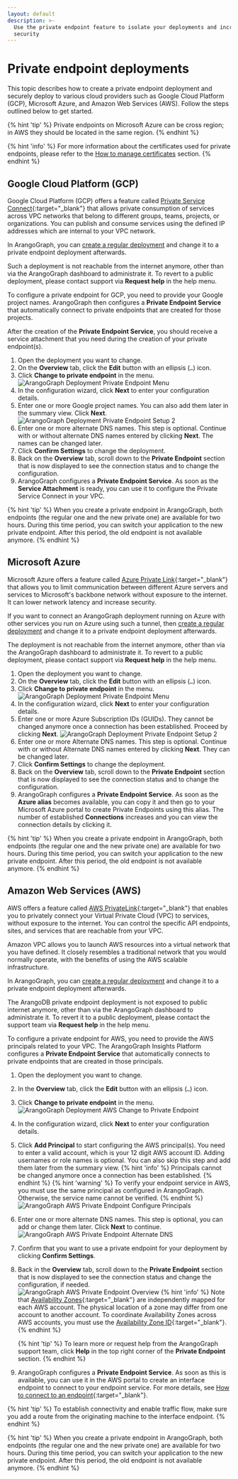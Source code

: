 ```yaml
---
layout: default
description: >-
  Use the private endpoint feature to isolate your deployments and increase
  security
---
```

# Private endpoint deployments

This topic describes how to create a private endpoint deployment and
securely deploy to various cloud providers such as Google Cloud Platform (GCP),
Microsoft Azure, and Amazon Web Services (AWS). Follow the steps outlined below
to get started.

{% hint 'tip' %}
Private endpoints on Microsoft Azure can be cross region; in AWS they should be
located in the same region.
{% endhint %}

{% hint 'info' %}
For more information about the certificates used for private endpoints, please
refer to the [How to manage certificates](certificates.html)
section.
{% endhint %}

## Google Cloud Platform (GCP)

Google Cloud Platform (GCP) offers a feature called
[Private Service Connect](https://cloud.google.com/vpc/docs/private-service-connect){:target="_blank"}
that allows private consumption of services across VPC networks that belong to
different groups, teams, projects, or organizations. You can publish and consume
services using the defined IP addresses which are internal to your VPC network.

In ArangoGraph, you can
[create a regular deployment](deployments.html#how-to-create-a-new-deployment)
and change it to a private endpoint deployment afterwards.

Such a deployment is not reachable from the internet anymore, other than via
the ArangoGraph dashboard to administrate it. To revert to a public deployment,
please contact support via **Request help** in the help menu.

To configure a private endpoint for GCP, you need to provide your Google project
names. ArangoGraph then configures a **Private Endpoint Service** that automatically
connect to private endpoints that are created for those projects.

After the creation of the **Private Endpoint Service**, you should receive a
service attachment that you need during the creation of your private endpoint(s).

1. Open the deployment you want to change.
2. On the **Overview** tab, click the **Edit** button with an ellipsis (`…`)
   icon. 
3. Click **Change to private endpoint** in the menu.
   ![ArangoGraph Deployment Private Endpoint Menu](images/arangograph-gcp-change.png)
4. In the configuration wizard, click **Next** to enter your configuration details.
5. Enter one or more Google project names. You can also add them later in the summary view.
   Click **Next**.
   ![ArangoGraph Deployment Private Endpoint Setup 2](images/arangograph-gcp-private-endpoint.png)
6. Enter one or more alternate DNS names. This step is optional.
   Continue with or without alternate DNS names entered by clicking **Next**.
   The names can be changed later.
7. Click **Confirm Settings** to change the deployment.
8. Back on the **Overview** tab, scroll down to the **Private Endpoint** section
   that is now displayed to see the connection status and to change the
   configuration.
9. ArangoGraph configures a **Private Endpoint Service**. As soon as the
   **Service Attachment** is ready, you can use it to configure the Private
   Service Connect in your VPC.

{% hint 'tip' %}
When you create a private endpoint in ArangoGraph, both endpoints (the regular
one and the new private one) are available for two hours. During this time period,
you can switch your application to the new private endpoint. After this period,
the old endpoint is not available anymore.
{% endhint %}

## Microsoft Azure

Microsoft Azure offers a feature called
[Azure Private Link](https://docs.microsoft.com/en-us/azure/private-link){:target="_blank"}
that allows you to limit communication between different Azure servers and
services to Microsoft's backbone network without exposure to the internet.
It can lower network latency and increase security.

If you want to connect an ArangoGraph deployment running on Azure with other
services you run on Azure using such a tunnel, then
[create a regular deployment](deployments.html#how-to-create-a-new-deployment)
and change it to a private endpoint deployment afterwards.

The deployment is not reachable from the internet anymore, other than via
the ArangoGraph dashboard to administrate it. To revert to a public deployment,
please contact support via **Request help** in the help menu.

1. Open the deployment you want to change.
2. On the **Overview** tab, click the **Edit** button with an ellipsis (`…`)
   icon.
3. Click **Change to private endpoint** in the menu.
   ![ArangoGraph Deployment Private Endpoint Menu](images/arangograph-deployment-private-endpoint-menu.png)
4. In the configuration wizard, click **Next** to enter your configuration details.
5. Enter one or more Azure Subscription IDs (GUIDs). They cannot be
   changed anymore once a connection has been established.
   Proceed by clicking **Next**.
   ![ArangoGraph Deployment Private Endpoint Setup 2](images/arangograph-deployment-private-endpoint-setup2.png)
6. Enter one or more Alternate DNS names. This step is optional.
   Continue with or without Alternate DNS names entered by clicking **Next**.
   They can be changed later.
7. Click **Confirm Settings** to change the deployment.
8. Back on the **Overview** tab, scroll down to the **Private Endpoint** section
   that is now displayed to see the connection status and to change the
   configuration.
9. ArangoGraph configures a **Private Endpoint Service**. As soon as the **Azure alias**
   becomes available, you can copy it and then go to your Microsoft Azure portal
   to create Private Endpoints using this alias. The number of established
   **Connections** increases and you can view the connection details by
   clicking it.

{% hint 'tip' %}
When you create a private endpoint in ArangoGraph, both endpoints (the regular
one and the new private one) are available for two hours. During this time period,
you can switch your application to the new private endpoint. After this period,
the old endpoint is not available anymore.
{% endhint %}

## Amazon Web Services (AWS)

AWS offers a feature called [AWS PrivateLink](https://aws.amazon.com/privatelink){:target="_blank"}
that enables you to privately connect your Virtual Private Cloud (VPC) to
services, without exposure to the internet. You can control the specific API
endpoints, sites, and services that are reachable from your VPC.

Amazon VPC allows you to launch AWS resources into a
virtual network that you have defined. It closely resembles a traditional
network that you would normally operate, with the benefits of using the AWS
scalable infrastructure. 

In ArangoGraph, you can
[create a regular deployment](deployments.html#how-to-create-a-new-deployment) and change it
to a private endpoint deployment afterwards.

The ArangoDB private endpoint deployment is not exposed to public internet
anymore, other than via the ArangoGraph dashboard to administrate it. To revert
it to a public deployment, please contact the support team via **Request help**
in the help menu.

To configure a private endpoint for AWS, you need to provide the AWS principals related
to your VPC. The ArangoGraph Insights Platform configures a **Private Endpoint Service**
that automatically connects to private endpoints that are created in those principals. 

1. Open the deployment you want to change.
2. In the **Overview** tab, click the **Edit** button with an ellipsis (`…`)
   icon.
3. Click **Change to private endpoint** in the menu.
   ![ArangoGraph Deployment AWS Change to Private Endpoint](images/arangograph-aws-change-to-private-endpoint.png)
4. In the configuration wizard, click **Next** to enter your configuration details.
5. Click **Add Principal** to start configuring the AWS principal(s). 
   You need to enter a valid account, which is your 12 digit AWS account ID.
   Adding usernames or role names is optional. You can also
   skip this step and add them later from the summary view.
   {% hint 'info' %}
   Principals cannot be changed anymore once a connection has been established.
   {% endhint %}
   {% hint 'warning' %}
   To verify your endpoint service in AWS, you must use the same principal as
   configured in ArangoGraph. Otherwise, the service name cannot be verified.
   {% endhint %}
   ![ArangoGraph AWS Private Endpoint Configure Principals](images/arangograph-aws-endpoint-configure-principals.png)
6. Enter one or more alternate DNS names. This step is optional, you can 
   add or change them later. Click **Next** to continue.
   ![ArangoGraph AWS Private Endpoint Alternate DNS](images/arangograph-aws-private-endpoint-dns.png)
7. Confirm that you want to use a private endpoint for your deployment by
   clicking **Confirm Settings**.
8. Back in the **Overview** tab, scroll down to the **Private Endpoint** section
   that is now displayed to see the connection status and change the
   configuration, if needed.
   ![ArangoGraph AWS Private Endpoint Overview](images/arangograph-aws-private-endpoint-overview.png)
   {% hint 'info' %}
   Note that
   [Availability Zones](https://docs.aws.amazon.com/AWSEC2/latest/UserGuide/using-regions-availability-zones.html#concepts-availability-zones){:target="_blank"}
   are independently mapped for each AWS account. The physical location of a
   zone may differ from one account to another account. To coordinate
   Availability Zones across AWS accounts, you must use the
   [Availability Zone ID](https://docs.aws.amazon.com/ram/latest/userguide/working-with-az-ids.html){:target="_blank"}.
   {% endhint %}
   
   {% hint 'tip' %}
   To learn more or request help from the ArangoGraph support team, click **Help**
   in the top right corner of the **Private Endpoint** section.
   {% endhint %}
9. ArangoGraph configures a **Private Endpoint Service**. As soon as this is available,
   you can use it in the AWS portal to create an interface endpoint to connect
   to your endpoint service. For more details, see
   [How to connect to an endpoint](https://docs.aws.amazon.com/vpc/latest/privatelink/create-endpoint-service.html#share-endpoint-service){:target="_blank"}.

{% hint 'tip' %}
To establish connectivity and enable traffic flow, make sure you add a route
from the originating machine to the interface endpoint. 
{% endhint %}

{% hint 'tip' %}
When you create a private endpoint in ArangoGraph, both endpoints (the regular
one and the new private one) are available for two hours. During this time period,
you can switch your application to the new private endpoint. After this period,
the old endpoint is not available anymore.
{% endhint %}